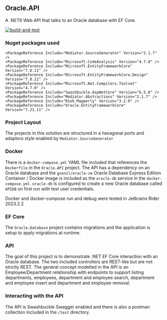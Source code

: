 ## Oracle.API
A .NET6 Web API that talks to an Oracle database with EF Core.

[![build-and-test](https://github.com/bebo-dot-dev/Oracle.API/actions/workflows/dotnet.yml/badge.svg)](https://github.com/bebo-dot-dev/Oracle.API/actions/workflows/dotnet.yml)

### Nuget packages used
```
<PackageReference Include="Mediator.SourceGenerator" Version="2.1.7" />
<PackageReference Include="Microsoft.CodeAnalysis" Version="4.7.0" />
<PackageReference Include="Microsoft.EntityFrameworkCore" Version="7.0.11" />
<PackageReference Include="Microsoft.EntityFrameworkCore.Design" Version="7.0.11" />
<PackageReference Include="Microsoft.Net.Compilers.Toolset" Version="4.7.0" />
<PackageReference Include="Swashbuckle.AspNetCore" Version="6.5.0" />
<PackageReference Include="Mediator.Abstractions" Version="2.1.7" />
<PackageReference Include="Riok.Mapperly" Version="3.2.0" />
<PackageReference Include="Oracle.EntityFrameworkCore" Version="7.21.11" />
```

### Project Layout
The projects in this solution are structured in a hexagonal ports and adaptors style enabled by `Mediator.SourceGenerator`

### Docker
There is a `docker-compose.yml` YAML file included that references the `Dockerfile` in the `Oracle.API` project.
The API has a dependency on an Oracle database and the `gvenzl/oracle-xe` Oracle Database Express Edition Container / Docker image
is included as the `oracle-db` service in the `docker-compose.yml`. `oracle-db` is configured to create a new Oracle database called
`APIDB` on first run with test user credentials.

Docker and docker-compose run and debug were tested in Jetbrains Rider 2023.2.2

### EF Core
The `Oracle.Database` project contains migrations and the application is setup to apply migrations at runtime.

### API
The goal of this project is to demonstrate .NET EF Core interaction with an Oracle database. The two included controllers are REST-like
but are not strictly REST. The general concept modelled in the API is an Employee/Department relationship with endpoints to support listing
departments, employees, department and employee search, department and employee insert and department and employee removal. 

### Interacting with the API
The API is Swashbuckle Swagger enabled and there is also a postman collection included in the `/test` directory.
